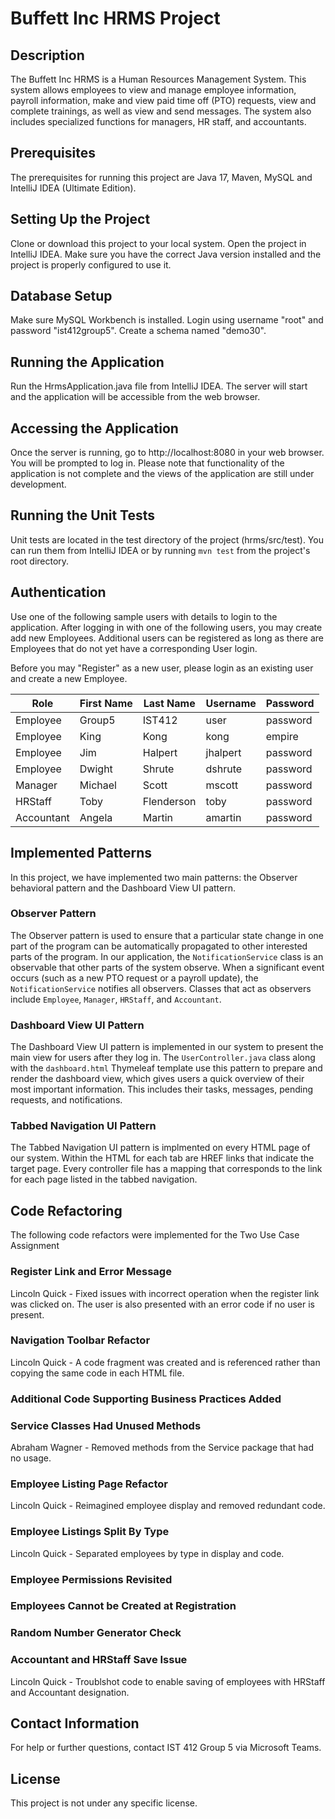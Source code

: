 # Buffett Inc HRMS Project

## Description
The Buffett Inc HRMS is a Human Resources Management System. This system allows employees to view and manage employee information, payroll information, make and view paid time off (PTO) requests, view and complete trainings, as well as view and send messages. The system also includes specialized functions for managers, HR staff, and accountants.

## Prerequisites
The prerequisites for running this project are Java 17, Maven, MySQL and IntelliJ IDEA (Ultimate Edition).

## Setting Up the Project
Clone or download this project to your local system. Open the project in IntelliJ IDEA. Make sure you have the correct Java version installed and the project is properly configured to use it.

## Database Setup
Make sure MySQL Workbench is installed. Login using username "root" and password "ist412group5". Create a schema named "demo30".

## Running the Application
Run the HrmsApplication.java file from IntelliJ IDEA. The server will start and the application will be accessible from the web browser.

## Accessing the Application
Once the server is running, go to http://localhost:8080 in your web browser. You will be prompted to log in. Please note that functionality of the application is not complete and the views of the application are still under development.

## Running the Unit Tests
Unit tests are located in the test directory of the project (hrms/src/test). You can run them from IntelliJ IDEA or by running `mvn test` from the project's root directory.

## Authentication
Use one of the following sample users with details to login to the application. After logging in with one of the following users, you may create add new Employees. Additional users can be registered as long as there are Employees that do not yet have a corresponding User login. 

Before you may "Register" as a new user, please login as an existing user and create a new Employee.

| Role | First Name | Last Name | Username | Password |
|-------- | -------- | -------- | -------- | -------- |
| Employee | Group5 | IST412 | user | password |
| Employee | King | Kong | kong | empire |
| Employee | Jim | Halpert | jhalpert | password |
| Employee | Dwight | Shrute | dshrute | password |
| Manager | Michael | Scott | mscott | password |
| HRStaff | Toby | Flenderson | toby | password |
| Accountant | Angela | Martin | amartin | password |

## Implemented Patterns
In this project, we have implemented two main patterns: the Observer behavioral pattern and the Dashboard View UI pattern.

### Observer Pattern
The Observer pattern is used to ensure that a particular state change in one part of the program can be automatically propagated to other interested parts of the program. In our application, the `NotificationService` class is an observable that other parts of the system observe. When a significant event occurs (such as a new PTO request or a payroll update), the `NotificationService` notifies all observers. Classes that act as observers include `Employee`, `Manager`, `HRStaff`, and `Accountant`.

### Dashboard View UI Pattern
The Dashboard View UI pattern is implemented in our system to present the main view for users after they log in. The `UserController.java` class along with the `dashboard.html` Thymeleaf template use this pattern to prepare and render the dashboard view, which gives users a quick overview of their most important information. This includes their tasks, messages, pending requests, and notifications.

### Tabbed Navigation UI Pattern
The Tabbed Navigation UI pattern is implmented on every HTML page of our system.  Within the HTML for each tab are HREF links that indicate the target page.  Every controller file has a mapping that corresponds to the link for each page listed in the tabbed navigation.

## Code Refactoring
The following code refactors were implemented for the Two Use Case Assignment

### Register Link and Error Message
Lincoln Quick - Fixed issues with incorrect operation when the register link was clicked on.  The user is also presented with an error code if no user is present.

### Navigation Toolbar Refactor
Lincoln Quick - A code fragment was created and is referenced rather than copying the same code in each HTML file.

### Additional Code Supporting Business Practices Added

### Service Classes Had Unused Methods
Abraham Wagner - Removed methods from the Service package that had no usage.

### Employee Listing Page Refactor
Lincoln Quick - Reimagined employee display and removed redundant code.

### Employee Listings Split By Type
Lincoln Quick - Separated employees by type in display and code.

### Employee Permissions Revisited

### Employees Cannot be Created at Registration

### Random Number Generator Check

### Accountant and HRStaff Save Issue
Lincoln Quick - Troublshot code to enable saving of employees with HRStaff and Accountant designation.

## Contact Information
For help or further questions, contact IST 412 Group 5 via Microsoft Teams.

## License
This project is not under any specific license.
